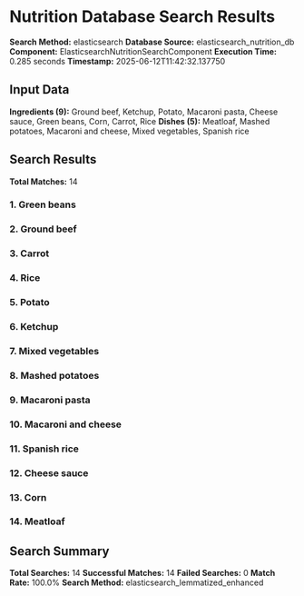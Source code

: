 # Nutrition Database Search Results

**Search Method:** elasticsearch
**Database Source:** elasticsearch_nutrition_db
**Component:** ElasticsearchNutritionSearchComponent
**Execution Time:** 0.285 seconds
**Timestamp:** 2025-06-12T11:42:32.137750

## Input Data
**Ingredients (9):** Ground beef, Ketchup, Potato, Macaroni pasta, Cheese sauce, Green beans, Corn, Carrot, Rice
**Dishes (5):** Meatloaf, Mashed potatoes, Macaroni and cheese, Mixed vegetables, Spanish rice

## Search Results
**Total Matches:** 14

### 1. Green beans

### 2. Ground beef

### 3. Carrot

### 4. Rice

### 5. Potato

### 6. Ketchup

### 7. Mixed vegetables

### 8. Mashed potatoes

### 9. Macaroni pasta

### 10. Macaroni and cheese

### 11. Spanish rice

### 12. Cheese sauce

### 13. Corn

### 14. Meatloaf

## Search Summary
**Total Searches:** 14
**Successful Matches:** 14
**Failed Searches:** 0
**Match Rate:** 100.0%
**Search Method:** elasticsearch_lemmatized_enhanced
